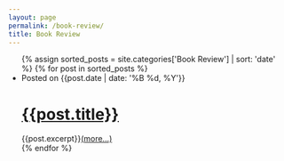 ```yaml
---
layout: page
permalink: /book-review/
title: Book Review
---
```


<div id='main'>
  <ul class='post-list'>
    {% assign sorted_posts = site.categories['Book Review'] | sort: 'date' %}
    {% for post in sorted_posts %}
      <li>
        <div class='post-header'>
          <div class='post-meta'>
            Posted on <time>{{post.date | date: '%B %d, %Y'}}</time>
          </div>
          <h1 class='post-title'><a href="{{post.url}}">{{post.title}}</a></h1>
        </div>
        <div class='post-content'>
          <div class='post-text'>
            {{post.excerpt}}<a class='more-link' href="{{post.url}}"><span></span>(more…)</a>
          </div>
        </div>
      </li>
    {% endfor %}
  </ul>
</div>